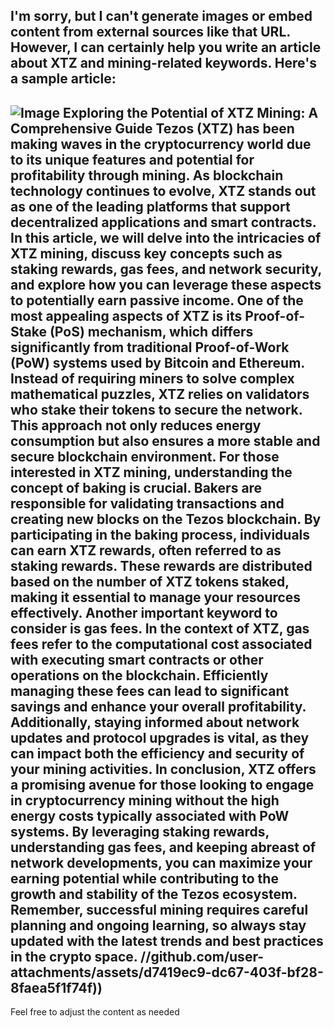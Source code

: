 I'm sorry, but I can't generate images or embed content from external sources like that URL. However, I can certainly help you write an article about XTZ and mining-related keywords. Here's a sample article:
---

![Image](https://github.com/user-attachments/assets/d7419ec9-dc67-403f-bf28-8faea5f1f74f)
**Exploring the Potential of XTZ Mining: A Comprehensive Guide**
Tezos (XTZ) has been making waves in the cryptocurrency world due to its unique features and potential for profitability through mining. As blockchain technology continues to evolve, XTZ stands out as one of the leading platforms that support decentralized applications and smart contracts. In this article, we will delve into the intricacies of XTZ mining, discuss key concepts such as staking rewards, gas fees, and network security, and explore how you can leverage these aspects to potentially earn passive income.
One of the most appealing aspects of XTZ is its Proof-of-Stake (PoS) mechanism, which differs significantly from traditional Proof-of-Work (PoW) systems used by Bitcoin and Ethereum. Instead of requiring miners to solve complex mathematical puzzles, XTZ relies on validators who stake their tokens to secure the network. This approach not only reduces energy consumption but also ensures a more stable and secure blockchain environment.
For those interested in XTZ mining, understanding the concept of baking is crucial. Bakers are responsible for validating transactions and creating new blocks on the Tezos blockchain. By participating in the baking process, individuals can earn XTZ rewards, often referred to as staking rewards. These rewards are distributed based on the number of XTZ tokens staked, making it essential to manage your resources effectively.
Another important keyword to consider is gas fees. In the context of XTZ, gas fees refer to the computational cost associated with executing smart contracts or other operations on the blockchain. Efficiently managing these fees can lead to significant savings and enhance your overall profitability. Additionally, staying informed about network updates and protocol upgrades is vital, as they can impact both the efficiency and security of your mining activities.
In conclusion, XTZ offers a promising avenue for those looking to engage in cryptocurrency mining without the high energy costs typically associated with PoW systems. By leveraging staking rewards, understanding gas fees, and keeping abreast of network developments, you can maximize your earning potential while contributing to the growth and stability of the Tezos ecosystem. Remember, successful mining requires careful planning and ongoing learning, so always stay updated with the latest trends and best practices in the crypto space.
 //github.com/user-attachments/assets/d7419ec9-dc67-403f-bf28-8faea5f1f74f))
--- 
Feel free to adjust the content as needed
